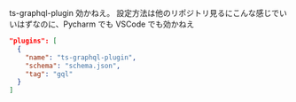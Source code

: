 ts-graphql-plugin 効かねえ。
設定方法は他のリポジトリ見るにこんな感じでいいはずなのに、Pycharm でも VSCode でも効かねえ


```json
"plugins": [
  {
    "name": "ts-graphql-plugin",
    "schema": "schema.json",
    "tag": "gql"
  }
]
```